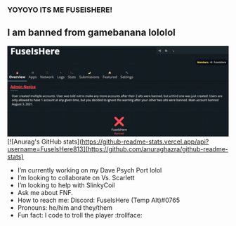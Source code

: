 ### YOYOYO ITS ME FUSEISHERE!

## I am banned from gamebanana lololol

![Ganryu BAD!](trash.png)
[![Anurag's GitHub stats](https://github-readme-stats.vercel.app/api?username=FuseIsHere813](https://github.com/anuraghazra/github-readme-stats)

- I’m currently working on my Dave Psych Port lolol
- I’m looking to collaborate on Vs. Scarlett
- I’m looking to help with SlinkyCoil
- Ask me about FNF.
- How to reach me: Discord: FuseIsHere (Temp Alt)#0765
- Pronouns: he/him and they/them
- Fun fact: I code to troll the player :trollface:
